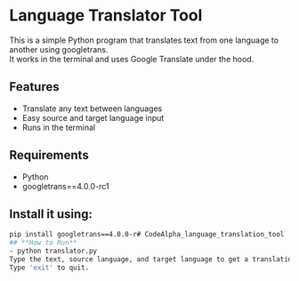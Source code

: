 #  **Language Translator Tool**

This is a simple Python program that translates text from one language to another using googletrans.  
It works in the terminal and uses Google Translate under the hood.

##  **Features**
- Translate any text between languages  
- Easy source and target language input  
- Runs in the terminal  

##  **Requirements**
- Python  
- googletrans==4.0.0-rc1  

## **Install it using:**
```bash
pip install googletrans==4.0.0-r# CodeAlpha_language_translation_tool
## **How to Run**
- python translator.py
Type the text, source language, and target language to get a translation.
Type 'exit' to quit.
